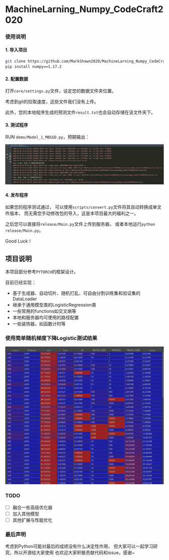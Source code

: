 # MachineLarning_Numpy_CodeCraft2020

### 使用说明
#### 1. 导入项目
```bash
git clone https://github.com/MarkShawn2020/MachineLarning_Numpy_CodeCraft2020
pip install numpy==1.17.2
```


#### 2. 配置数据
打开`core/settings.py`文件，设定您的数据文件夹位置。

考虑到git的拉取速度，这些文件我们没有上传。

此外，您的本地程序生成的预测文件`result.txt`也会自动存储在该文件夹下。

#### 3. 测试程序
RUN `demo/Model_1_MBSGD.py`，预期输出：

![demo_model_1](doc/run_demo_model_1.png)

#### 4. 发布程序
如果您的程序测试通过，
可以使用`scripts/convert.py`文件将其自动转换成单文件版本，
而无需您手动修改包的导入，这是本项目最大的福利之一。

之后您可以直接将`release/Main.py`文件上传到服务器，
或者本地运行`python release/Main.py`。

Good Luck！


## 项目说明
本项目部分参考`PYTORCH`的框架设计。

目前已经实现：
- 基于生成器、自动切片、随机打乱、可自由分割训练集和验证集的DataLoader
- 继承于通用模型类的LogisticRegression类
- 一些常用的functions如交叉熵等
- 本地和服务器均可使用的路径配置
- 一些装饰器，如函数计时等

### 使用简单随机梯度下降Logistic测试结果
![eval_data](./doc/eval_data.png)

### TODO
- [ ] 融合一些高级优化器
- [ ] 加入其他模型
- [ ] 其他扩展与性能优化

### 最后声明
考虑到Python可能对最后的成绩没有什么决定性作用，
但大家可以一起学习研究，所以开源给大家使用
也欢迎大家积极贡献代码和issue，感谢~